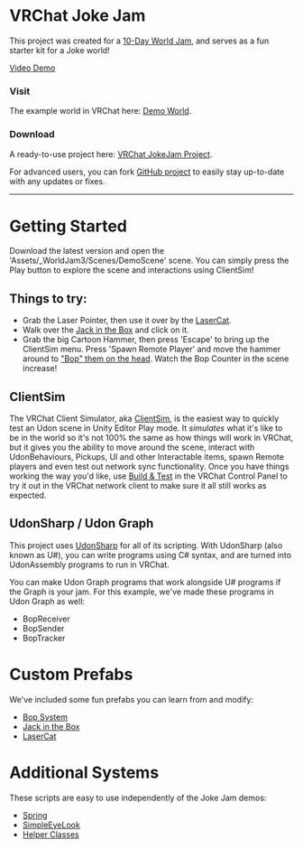 # VRChat Joke Jam

This project was created for a [10-Day World Jam](https://vrch.at/jokejam), and serves as a fun starter kit for a Joke world!

[Video Demo](https://youtu.be/02YPuLbVb1s)

### Visit
The example world in VRChat here: [Demo World](https://vrchat.com/home/world/wrld_97b1a699-c924-46d8-80ee-2d9cc1f1a501).

### Download
A ready-to-use project here: [VRChat JokeJam Project](https://github.com/vrchat-community/VRChat-Joke-Jam/releases/tag/1.0.0).

For advanced users, you can fork [GitHub project](https://github.com/vrchat-community/VRChat-Joke-Jam) to easily stay up-to-date with any updates or fixes.

---

# Getting Started
Download the latest version and open the 'Assets/_WorldJam3/Scenes/DemoScene' scene. You can simply press the Play button to explore the scene and interactions using ClientSim!

## Things to try:
* Grab the Laser Pointer, then use it over by the [LaserCat](https://docs.vrchat.com/docs/lasercat).
* Walk over the [Jack in the Box](https://docs.vrchat.com/docs/jack-in-the-box) and click on it.
* Grab the big Cartoon Hammer, then press 'Escape' to bring up the ClientSim menu. Press 'Spawn Remote Player' and move the hammer around to ["Bop" them on the head](https://docs.vrchat.com/docs/bop-system). Watch the Bop Counter in the scene increase!

## ClientSim
The VRChat Client Simulator, aka [ClientSim](https://github.com/vrchat-community/ClientSim), is the easiest way to quickly test an Udon scene in Unity Editor Play mode. It _simulates_ what it's like to be in the world so it's not 100% the same as how things will work in VRChat, but it gives you the ability to move around the scene, interact with UdonBehaviours, Pickups, UI and other Interactable items, spawn Remote players and even test out network sync functionality. Once you have things working the way you'd like, use [Build & Test](doc:using-build-test) in the VRChat Control Panel to try it out in the VRChat network client to make sure it all still works as expected.

## UdonSharp / Udon Graph
This project uses [UdonSharp](https://github.com/vrchat-community/UdonSharp) for all of its scripting. With UdonSharp (also known as U#), you can write programs using C# syntax, and are turned into UdonAssembly programs to run in VRChat.

You can make Udon Graph programs that work alongside U# programs if the Graph is your jam. For this example, we've made these programs in Udon Graph as well:
* BopReceiver
* BopSender
* BopTracker

# Custom Prefabs
We've included some fun prefabs you can learn from and modify:

* [Bop System](https://docs.vrchat.com/docs/bop-system)
* [Jack in the Box](https://docs.vrchat.com/docs/jack-in-the-box)
* [LaserCat](https://docs.vrchat.com/docs/lasercat)

# Additional Systems
These scripts are easy to use independently of the Joke Jam demos:
* [Spring](https://docs.vrchat.com/docs/spring)
* [SimpleEyeLook](https://docs.vrchat.com/docs/simpleeyelook)
* [Helper Classes](https://docs.vrchat.com/docs/helper-classes)
